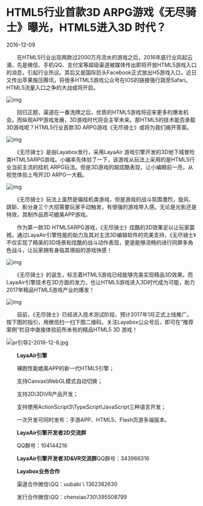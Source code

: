 # HTML5行业首款3D ARPG游戏《无尽骑士》曝光，HTML5进入3D 时代？

2016-12-09 

　　在HTML5行业出现两款过2000万月流水的游戏之后，2016年底行业风起云涌，先是微信、手机QQ、支付宝等超级渠道被媒体传出即将开放HTML5游戏入口的消息，引起行业热议。其后又是国际巨头Facebook正式放出H5游戏入口，近日又传出苹果施压腾讯，将很多HTML5游戏公众号在IOS的链接强行跳至Safari。HTML5流量入口之争的大战或将开启。

![img](http://www.layabox.com/uploadfile/image/20161209/1481272934120390.jpg)

　　回归正题，渠道在一番洗牌之后，优质的HTML5游戏将迎来更多的爆发机会。而纵观APP游戏发展，3D游戏时代将会主宰未来。那HTML5的技术能否承载3D游戏呢？HTML5行业首款3D ARPG游戏《无尽骑士》或将为我们揭开答案。

![img](http://www.layabox.com/uploadfile/image/20161209/1481272934225885.jpg)

　　《无尽骑士》是由Layabox发行，采用LayaAir 游戏引擎开发的3D地下城冒险类HTML5ARPG游戏。小编率先体验了一下，该游戏从玩法上采用的是HTML5行业当前主流的挂机 ARPG玩法。但是3D游戏的超炫酷表现，让小编眼前一亮，从视觉体验上甩开2D ARPG一大截。

![img](http://www.layabox.com/uploadfile/image/20161209/1481272934827938.jpg)

　　《无尽骑士》玩法上虽然是偏挂机类游戏，但是游戏的战斗氛围激烈，旋风、跳斩、影分身三个大招需要玩家手动触发，有很强的游戏带入感。无论是光影还是特效，其制作品质可媲美APP游戏。

　　作为第一款3D HTML5ARPG游戏，《无尽骑士》炫酷的3D效果足以让玩家震撼。通过LayaAir引擎性能的助力及其对主流3D编辑软件的完美支持，《无尽骑士》不仅实现了精美的3D场景和炫酷的战斗动作表现，更是能够流畅的进行同屏多角色战斗，让玩家拥有身临其境般的游戏快感！

![img](http://www.layabox.com/uploadfile/image/20161209/1481272934980596.jpg)

　　《无尽骑士》的诞生，标志着HTML5游戏已经能够完美实现精品3D效果。而LayaAir引擎技术在3D方面的发力，也让HTML5游戏进入3D时代成为可能，助力2017年精品HTML5游戏产业的爆发！

![img](http://www.layabox.com/uploadfile/image/20161209/1481272934966611.jpg)

　　目前，《无尽骑士》已经进入技术测试阶段，预计2017年1月正式上线推广。按下图的指引，用微信扫一扫下图二维码，关注Layabox公众号后，即可在“推荐案例”栏目中直接体验前所未有的精品HTML5 3D 游戏！

![pr引导2-2016-12-8.jpg](http://www.layabox.com/uploadfile/image/20161209/1481275845561097.jpg)

　　**LayaAir引擎**

　　裸跑性能媲美APP的新一代HTML5引擎；

　　支持Canvas\WebGL模式自动切换；

　　支持2D\3D\VR产品开发；

　　支持使用ActionScript3\TypeScript\JavaScript三种语言开发；

　　一次开发可同时发布：手游APP、HTML5、Flash页游多端版本。

　　**LayaAir引擎开发者2D交流群**

　　QQ群号：104144216

　　**LayaAir引擎开发者3D&VR交流群**QQ群号：343966316

　　**Layabox业务合作**

　　渠道合作微信\QQ：uubabi \ 1362382630

　　发行合作微信\QQ：chenxiao730\395508799